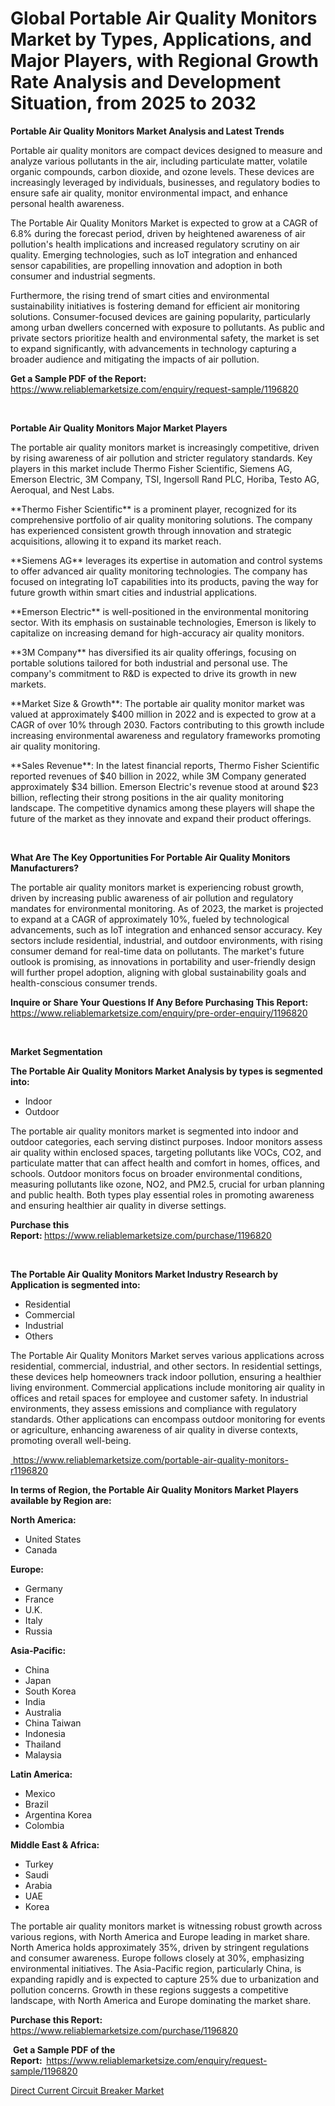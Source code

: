 <p><h1>Global Portable Air Quality Monitors Market by Types, Applications, and Major Players, with Regional Growth Rate Analysis and Development Situation, from 2025 to 2032</h1></p><p><strong>Portable Air Quality Monitors Market Analysis and Latest Trends</strong></p>
<p><p>Portable air quality monitors are compact devices designed to measure and analyze various pollutants in the air, including particulate matter, volatile organic compounds, carbon dioxide, and ozone levels. These devices are increasingly leveraged by individuals, businesses, and regulatory bodies to ensure safe air quality, monitor environmental impact, and enhance personal health awareness.</p><p>The Portable Air Quality Monitors Market is expected to grow at a CAGR of 6.8% during the forecast period, driven by heightened awareness of air pollution's health implications and increased regulatory scrutiny on air quality. Emerging technologies, such as IoT integration and enhanced sensor capabilities, are propelling innovation and adoption in both consumer and industrial segments.</p><p>Furthermore, the rising trend of smart cities and environmental sustainability initiatives is fostering demand for efficient air monitoring solutions. Consumer-focused devices are gaining popularity, particularly among urban dwellers concerned with exposure to pollutants. As public and private sectors prioritize health and environmental safety, the market is set to expand significantly, with advancements in technology capturing a broader audience and mitigating the impacts of air pollution.</p></p>
<p><strong>Get a Sample PDF of the Report:&nbsp;</strong> <a href="https://www.reliablemarketsize.com/enquiry/request-sample/1196820?utm_campaign=3205&utm_medium=2&utm_source=Github&utm_content=ia&utm_term=06042025&utm_id=portable-air-quality-monitors">https://www.reliablemarketsize.com/enquiry/request-sample/1196820</a></p>
<p>&nbsp;</p>
<p><strong>Portable Air Quality Monitors Major Market Players</strong></p>
<p><p>The portable air quality monitors market is increasingly competitive, driven by rising awareness of air pollution and stricter regulatory standards. Key players in this market include Thermo Fisher Scientific, Siemens AG, Emerson Electric, 3M Company, TSI, Ingersoll Rand PLC, Horiba, Testo AG, Aeroqual, and Nest Labs.</p><p>**Thermo Fisher Scientific** is a prominent player, recognized for its comprehensive portfolio of air quality monitoring solutions. The company has experienced consistent growth through innovation and strategic acquisitions, allowing it to expand its market reach.</p><p>**Siemens AG** leverages its expertise in automation and control systems to offer advanced air quality monitoring technologies. The company has focused on integrating IoT capabilities into its products, paving the way for future growth within smart cities and industrial applications.</p><p>**Emerson Electric** is well-positioned in the environmental monitoring sector. With its emphasis on sustainable technologies, Emerson is likely to capitalize on increasing demand for high-accuracy air quality monitors.</p><p>**3M Company** has diversified its air quality offerings, focusing on portable solutions tailored for both industrial and personal use. The company's commitment to R&D is expected to drive its growth in new markets.</p><p>**Market Size & Growth**: The portable air quality monitor market was valued at approximately $400 million in 2022 and is expected to grow at a CAGR of over 10% through 2030. Factors contributing to this growth include increasing environmental awareness and regulatory frameworks promoting air quality monitoring.</p><p>**Sales Revenue**: In the latest financial reports, Thermo Fisher Scientific reported revenues of $40 billion in 2022, while 3M Company generated approximately $34 billion. Emerson Electric's revenue stood at around $23 billion, reflecting their strong positions in the air quality monitoring landscape. The competitive dynamics among these players will shape the future of the market as they innovate and expand their product offerings.</p></p>
<p>&nbsp;</p>
<p><strong>What Are The Key Opportunities For Portable Air Quality Monitors Manufacturers?</strong></p>
<p><p>The portable air quality monitors market is experiencing robust growth, driven by increasing public awareness of air pollution and regulatory mandates for environmental monitoring. As of 2023, the market is projected to expand at a CAGR of approximately 10%, fueled by technological advancements, such as IoT integration and enhanced sensor accuracy. Key sectors include residential, industrial, and outdoor environments, with rising consumer demand for real-time data on pollutants. The market's future outlook is promising, as innovations in portability and user-friendly design will further propel adoption, aligning with global sustainability goals and health-conscious consumer trends.</p></p>
<p><strong>Inquire or Share Your Questions If Any Before Purchasing This Report:</strong> <a href="https://www.reliablemarketsize.com/enquiry/pre-order-enquiry/1196820?utm_campaign=3205&utm_medium=2&utm_source=Github&utm_content=ia&utm_term=06042025&utm_id=portable-air-quality-monitors">https://www.reliablemarketsize.com/enquiry/pre-order-enquiry/1196820</a></p>
<p>&nbsp;</p>
<p><strong>Market Segmentation</strong></p>
<p><strong>The Portable Air Quality Monitors Market Analysis by types is segmented into:</strong></p>
<p><ul><li>Indoor</li><li>Outdoor</li></ul></p>
<p><p>The portable air quality monitors market is segmented into indoor and outdoor categories, each serving distinct purposes. Indoor monitors assess air quality within enclosed spaces, targeting pollutants like VOCs, CO2, and particulate matter that can affect health and comfort in homes, offices, and schools. Outdoor monitors focus on broader environmental conditions, measuring pollutants like ozone, NO2, and PM2.5, crucial for urban planning and public health. Both types play essential roles in promoting awareness and ensuring healthier air quality in diverse settings.</p></p>
<p><strong>Purchase this Report:&nbsp;</strong><a href="https://www.reliablemarketsize.com/purchase/1196820?utm_campaign=3205&utm_medium=2&utm_source=Github&utm_content=ia&utm_term=06042025&utm_id=portable-air-quality-monitors">https://www.reliablemarketsize.com/purchase/1196820</a></p>
<p>&nbsp;</p>
<p><strong>The Portable Air Quality Monitors Market Industry Research by Application is segmented into:</strong></p>
<p><ul><li>Residential</li><li>Commercial</li><li>Industrial</li><li>Others</li></ul></p>
<p><p>The Portable Air Quality Monitors Market serves various applications across residential, commercial, industrial, and other sectors. In residential settings, these devices help homeowners track indoor pollution, ensuring a healthier living environment. Commercial applications include monitoring air quality in offices and retail spaces for employee and customer safety. In industrial environments, they assess emissions and compliance with regulatory standards. Other applications can encompass outdoor monitoring for events or agriculture, enhancing awareness of air quality in diverse contexts, promoting overall well-being.</p></p>
<p><a href="https://www.reliablemarketsize.com/portable-air-quality-monitors-r1196820?utm_campaign=3205&utm_medium=2&utm_source=Github&utm_content=ia&utm_term=06042025&utm_id=portable-air-quality-monitors">&nbsp;https://www.reliablemarketsize.com/portable-air-quality-monitors-r1196820</a></p>
<p><strong>In terms of Region, the Portable Air Quality Monitors Market Players available by Region are:</strong></p>
<p>
    <p> <strong> North America: </strong>
        <ul>
            <li>United States</li>
            <li>Canada</li>
        </ul>
        </p> 
    <p> <strong> Europe: </strong>
        <ul>
            <li>Germany</li>
            <li>France</li>
            <li>U.K.</li>
            <li>Italy</li>
            <li>Russia</li>
        </ul>
        </p> 
    <p> <strong> Asia-Pacific: </strong>
        <ul>
            <li>China</li>
            <li>Japan</li>
            <li>South Korea</li>
            <li>India</li>
            <li>Australia</li>
            <li>China Taiwan</li>
            <li>Indonesia</li>
            <li>Thailand</li>
            <li>Malaysia</li>
        </ul>
        </p> 
    <p> <strong> Latin America: </strong>
        <ul>
            <li>Mexico</li>
            <li>Brazil</li>
            <li>Argentina Korea</li>
            <li>Colombia</li>
        </ul>
        </p> 
    <p> <strong> Middle East & Africa: </strong>
        <ul>
            <li>Turkey</li>
            <li>Saudi</li>
            <li>Arabia</li>
            <li>UAE</li>
            <li>Korea</li>
        </ul>
    </p>
    </p>
<p><p>The portable air quality monitors market is witnessing robust growth across various regions, with North America and Europe leading in market share. North America holds approximately 35%, driven by stringent regulations and consumer awareness. Europe follows closely at 30%, emphasizing environmental initiatives. The Asia-Pacific region, particularly China, is expanding rapidly and is expected to capture 25% due to urbanization and pollution concerns. Growth in these regions suggests a competitive landscape, with North America and Europe dominating the market share.</p></p>
<p><strong>Purchase this Report: </strong><a href="https://www.reliablemarketsize.com/purchase/1196820?utm_campaign=3205&utm_medium=2&utm_source=Github&utm_content=ia&utm_term=06042025&utm_id=portable-air-quality-monitors">https://www.reliablemarketsize.com/purchase/1196820</a></p>
<p>&nbsp;<strong>Get a Sample PDF of the Report:&nbsp;&nbsp;</strong><a href="https://www.reliablemarketsize.com/enquiry/request-sample/1196820?utm_campaign=3205&utm_medium=2&utm_source=Github&utm_content=ia&utm_term=06042025&utm_id=portable-air-quality-monitors">https://www.reliablemarketsize.com/enquiry/request-sample/1196820</a></p>
<p><strong></strong></p>
<p><p><a href="https://github.com/donkalucine10/Market-Research-Report-List-1/blob/main/direct-current-circuit-breaker-market.md?utm_campaign=3205&utm_medium=2&utm_source=Github&utm_content=ia&utm_term=06042025&utm_id=portable-air-quality-monitors">Direct Current Circuit Breaker Market</a></p></p>